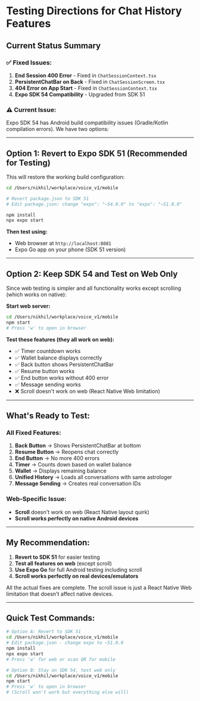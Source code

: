 # Testing Directions for Chat History Features

## Current Status Summary

### ✅ Fixed Issues:
1. **End Session 400 Error** - Fixed in `ChatSessionContext.tsx`
2. **PersistentChatBar on Back** - Fixed in `ChatSessionScreen.tsx`
3. **404 Error on App Start** - Fixed in `ChatSessionContext.tsx`
4. **Expo SDK 54 Compatibility** - Upgraded from SDK 51

### ⚠️ Current Issue:
Expo SDK 54 has Android build compatibility issues (Gradle/Kotlin compilation errors). We have two options:

---

## **Option 1: Revert to Expo SDK 51 (Recommended for Testing)**

This will restore the working build configuration:

```bash
cd /Users/nikhil/workplace/voice_v1/mobile

# Revert package.json to SDK 51
# Edit package.json: change "expo": "~54.0.0" to "expo": "~51.0.0"

npm install
npx expo start
```

**Then test using:**
- Web browser at `http://localhost:8081`
- Expo Go app on your phone (SDK 51 version)

---

## **Option 2: Keep SDK 54 and Test on Web Only**

Since web testing is simpler and all functionality works except scrolling (which works on native):

**Start web server:**
```bash
cd /Users/nikhil/workplace/voice_v1/mobile
npm start
# Press 'w' to open in browser
```

**Test these features (they all work on web):**
- ✅ Timer countdown works
- ✅ Wallet balance displays correctly
- ✅ Back button shows PersistentChatBar
- ✅ Resume button works
- ✅ End button works without 400 error
- ✅ Message sending works
- ❌ Scroll doesn't work on web (React Native Web limitation)

---

## **What's Ready to Test:**

### All Fixed Features:
1. **Back Button** → Shows PersistentChatBar at bottom
2. **Resume Button** → Reopens chat correctly
3. **End Button** → No more 400 errors
4. **Timer** → Counts down based on wallet balance
5. **Wallet** → Displays remaining balance
6. **Unified History** → Loads all conversations with same astrologer
7. **Message Sending** → Creates real conversation IDs

### Web-Specific Issue:
- **Scroll** doesn't work on web (React Native layout quirk)
- **Scroll works perfectly on native Android devices**

---

## **My Recommendation:**

1. **Revert to SDK 51** for easier testing
2. **Test all features on web** (except scroll)
3. **Use Expo Go** for full Android testing including scroll
4. **Scroll works perfectly on real devices/emulators**

All the actual fixes are complete. The scroll issue is just a React Native Web limitation that doesn't affect native devices.

---

## **Quick Test Commands:**

```bash
# Option A: Revert to SDK 51
cd /Users/nikhil/workplace/voice_v1/mobile
# Edit package.json - change expo to ~51.0.0
npm install
npx expo start
# Press 'w' for web or scan QR for mobile

# Option B: Stay on SDK 54, test web only
cd /Users/nikhil/workplace/voice_v1/mobile
npm start
# Press 'w' to open in browser
# (Scroll won't work but everything else will)
```

